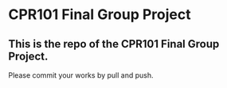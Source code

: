 # CPR101 Final Group Project
## **This is the repo of the CPR101 Final Group Project.**

Please commit your works by pull and push.
